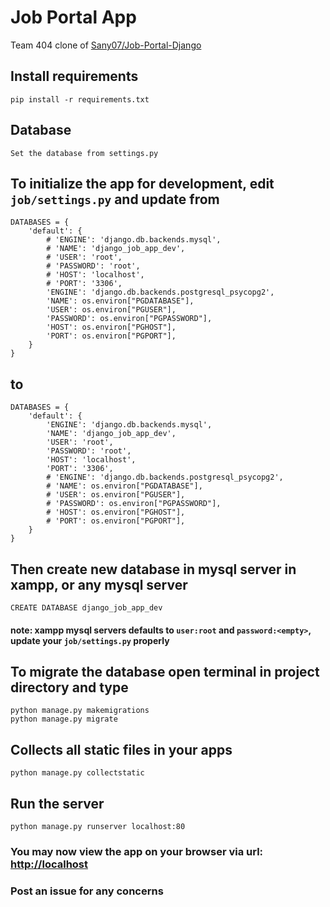# Job Portal App

Team 404 clone of [Sany07/Job-Portal-Django](https://github.com/Sany07/Job-Portal-Django)

## Install requirements

```
pip install -r requirements.txt
```

## Database

```
Set the database from settings.py
```

## To initialize the app for development, edit `job/settings.py` and update from

```
DATABASES = {
    'default': {
        # 'ENGINE': 'django.db.backends.mysql',
        # 'NAME': 'django_job_app_dev',
        # 'USER': 'root',
        # 'PASSWORD': 'root',
        # 'HOST': 'localhost',
        # 'PORT': '3306',
        'ENGINE': 'django.db.backends.postgresql_psycopg2',
        'NAME': os.environ["PGDATABASE"],
        'USER': os.environ["PGUSER"],
        'PASSWORD': os.environ["PGPASSWORD"],
        'HOST': os.environ["PGHOST"],
        'PORT': os.environ["PGPORT"],
    }
}
```

## to

```
DATABASES = {
    'default': {
        'ENGINE': 'django.db.backends.mysql',
        'NAME': 'django_job_app_dev',
        'USER': 'root',
        'PASSWORD': 'root',
        'HOST': 'localhost',
        'PORT': '3306',
        # 'ENGINE': 'django.db.backends.postgresql_psycopg2',
        # 'NAME': os.environ["PGDATABASE"],
        # 'USER': os.environ["PGUSER"],
        # 'PASSWORD': os.environ["PGPASSWORD"],
        # 'HOST': os.environ["PGHOST"],
        # 'PORT': os.environ["PGPORT"],
    }
}
```

## Then create new database in mysql server in xampp, or any mysql server

```
CREATE DATABASE django_job_app_dev
```

#### note: xampp mysql servers defaults to `user:root` and `password:<empty>`, update your `job/settings.py` properly

## To migrate the database open terminal in project directory and type

```
python manage.py makemigrations
python manage.py migrate
```

## Collects all static files in your apps

```
python manage.py collectstatic
```

## Run the server

```
python manage.py runserver localhost:80
```

### You may now view the app on your browser via url: [http://localhost](http://localhost:80)

### Post an issue for any concerns